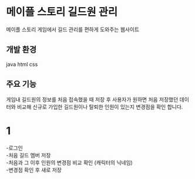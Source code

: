 # 메이플 스토리 길드원 관리

메이플 스토리 게임에서 길드 관리를 편하게 도와주는 웹사이트


## 개발 환경
java html css


## 주요 기능
게임내 길드원의 정보를 처음 접속했을 때 저장 후 사용자가 원하면 처음 저장했던 데이터와 비교해 신규로 가입한 길드원이나 탈퇴한 인원이 있는지 변경점을 확인 합니다.


# 1
-로그인       
-처음 길드 멤버 저장        
-처음과 그 이후 인원의 변경점 비교 확인 (캐릭터의 닉네임)        
-변경점 확인 후 새로 저장         


